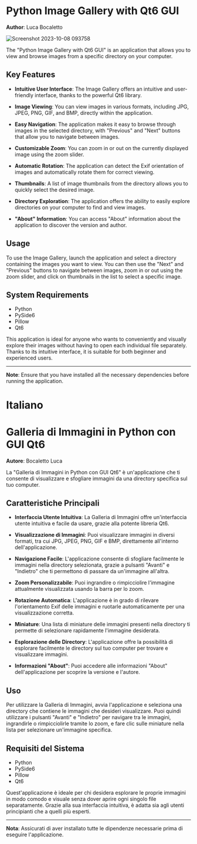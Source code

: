 # Python Image Gallery with Qt6 GUI

**Author**: Luca Bocaletto

![Screenshot 2023-10-08 093758](https://github.com/elektronoide/Gallery-Image/assets/134635227/bbc174c7-3e5d-4e99-95ee-e6019a73994b)

The "Python Image Gallery with Qt6 GUI" is an application that allows you to view and browse images from a specific directory on your computer.

## Key Features

- **Intuitive User Interface**: The Image Gallery offers an intuitive and user-friendly interface, thanks to the powerful Qt6 library.

- **Image Viewing**: You can view images in various formats, including JPG, JPEG, PNG, GIF, and BMP, directly within the application.

- **Easy Navigation**: The application makes it easy to browse through images in the selected directory, with "Previous" and "Next" buttons that allow you to navigate between images.

- **Customizable Zoom**: You can zoom in or out on the currently displayed image using the zoom slider.

- **Automatic Rotation**: The application can detect the Exif orientation of images and automatically rotate them for correct viewing.

- **Thumbnails**: A list of image thumbnails from the directory allows you to quickly select the desired image.

- **Directory Exploration**: The application offers the ability to easily explore directories on your computer to find and view images.

- **"About" Information**: You can access "About" information about the application to discover the version and author.

## Usage

To use the Image Gallery, launch the application and select a directory containing the images you want to view. You can then use the "Next" and "Previous" buttons to navigate between images, zoom in or out using the zoom slider, and click on thumbnails in the list to select a specific image.

## System Requirements

- Python
- PySide6
- Pillow
- Qt6

This application is ideal for anyone who wants to conveniently and visually explore their images without having to open each individual file separately. Thanks to its intuitive interface, it is suitable for both beginner and experienced users.

---

**Note**: Ensure that you have installed all the necessary dependencies before running the application.

# Italiano
# Galleria di Immagini in Python con GUI Qt6

**Autore**: Bocaletto Luca

La "Galleria di Immagini in Python con GUI Qt6" è un'applicazione che ti consente di visualizzare e sfogliare immagini da una directory specifica sul tuo computer.

## Caratteristiche Principali

- **Interfaccia Utente Intuitiva**: La Galleria di Immagini offre un'interfaccia utente intuitiva e facile da usare, grazie alla potente libreria Qt6.

- **Visualizzazione di Immagini**: Puoi visualizzare immagini in diversi formati, tra cui JPG, JPEG, PNG, GIF e BMP, direttamente all'interno dell'applicazione.

- **Navigazione Facile**: L'applicazione consente di sfogliare facilmente le immagini nella directory selezionata, grazie a pulsanti "Avanti" e "Indietro" che ti permettono di passare da un'immagine all'altra.

- **Zoom Personalizzabile**: Puoi ingrandire o rimpicciolire l'immagine attualmente visualizzata usando la barra per lo zoom.

- **Rotazione Automatica**: L'applicazione è in grado di rilevare l'orientamento Exif delle immagini e ruotarle automaticamente per una visualizzazione corretta.

- **Miniature**: Una lista di miniature delle immagini presenti nella directory ti permette di selezionare rapidamente l'immagine desiderata.

- **Esplorazione delle Directory**: L'applicazione offre la possibilità di esplorare facilmente le directory sul tuo computer per trovare e visualizzare immagini.

- **Informazioni "About"**: Puoi accedere alle informazioni "About" dell'applicazione per scoprire la versione e l'autore.

## Uso

Per utilizzare la Galleria di Immagini, avvia l'applicazione e seleziona una directory che contiene le immagini che desideri visualizzare. Puoi quindi utilizzare i pulsanti "Avanti" e "Indietro" per navigare tra le immagini, ingrandirle o rimpicciolirle tramite lo zoom, e fare clic sulle miniature nella lista per selezionare un'immagine specifica.

## Requisiti del Sistema

- Python
- PySide6
- Pillow
- Qt6

Quest'applicazione è ideale per chi desidera esplorare le proprie immagini in modo comodo e visuale senza dover aprire ogni singolo file separatamente. Grazie alla sua interfaccia intuitiva, è adatta sia agli utenti principianti che a quelli più esperti.

---

**Nota**: Assicurati di aver installato tutte le dipendenze necessarie prima di eseguire l'applicazione.
